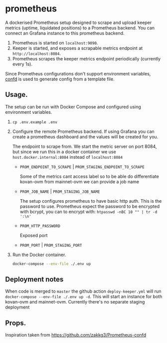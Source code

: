 # prometheus

A dockerised Prometheus setup designed to scrape and upload keeper metrics (uptime, liquidated positions) to a Prometheus backend. You can connect an Grafana instance to this prometheus backend.

1.  Prometheus is started on `localhost:9090`.
2.  Keeper is started, and exposes a scrapable metrics endpoint at `http://localhost:8084`.
3.  Prometheus scrapes the keeper metrics endpoint periodically (currently every 1s).

Since Prometheus configurations don't support environment variables, [confd](https://github.com/kelseyhightower/confd) is used to generate config from a template file.

## Usage.

The setup can be run with Docker Compose and configured using environment variables.

1.  `cp .env.example .env`
2.  Configure the remote Prometheus backend. If using Grafana you can create a prometheus dashboard and the values will be created for you.

    The endpoint to scrape from. We start the metric server on port 8084, but since we run this in a docker container we use `host.docker.internal:8084` instead of `localhost:8084`

    - `PROM_ENDPOINT_TO_SCRAPE` | `PROM_STAGING_ENDPOINT_TO_SCRAPE`

      Some of the metrics cant access label so to be able do differentiate kovan-ovm from mainnet-ovm we can provide a job name

    - `PROM_JOB_NAME` | `PROM_STAGING_JOB_NAME`

      The setup configures prometheus to have basic http auth. This is the password to use. Prometheus expect the password to be encrypted with bcrypt, you can to encrypt with: `htpasswd -nBC 10 "" | tr -d ':\n'`

    - `PROM_HTTP_PASSWORD`

      Exposed port

    - `PROM_PORT` | `PROM_STAGING_PORT`

3.  Run the Docker container.

    ```sh
    docker-compose --env-file ./.env up
    ```

## Deployment notes

When code is merged to `master` the github action `deploy-keeper.yml` will run `docker-compose --env-file ./.env up -d`.
This will start an instance for both kovan-ovm and mainnet-ovm. Currently there's no separate staging deployment

## Props.

Inspiration taken from https://github.com/zakkg3/Prometheus-confd
